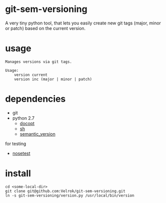 # git-sem-versioning

A very tiny python tool, that lets you easily create new git tags (major, minor or patch) based on the current version.

# usage

```
Manages versions via git tags.

Usage:
    version current
    version inc (major | minor | patch)
```

# dependencies

- git
- python 2.7
	- [docopt](http://docopt.org/)
	- [sh](http://amoffat.github.com/sh/)
	- [semantic_version](https://github.com/rbarrois/python-semanticversion)

for testing

- [nosetest](https://nose.readthedocs.org/en/latest/)

# install

```
cd <some-local-dir>
git clone git@github.com:Velrok/git-sem-versioning.git
ln -s git-sem-versioning/version.py /usr/local/bin/version
```